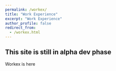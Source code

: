 ```yaml
---
permalink: /workex/
title: "Work Experience"
excerpt: "Work Experience"
author_profile: false
redirect_from:
  - /workex.html
---
```



## This site is still in alpha dev phase

Workex is here